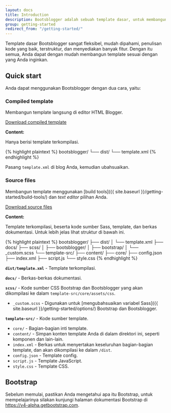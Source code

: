 ```yaml
---
layout: docs
title: Introduction
description: Bootsblogger adalah sebuah template dasar, untuk membangun template Blogger menggunakan Bootstrap, yang dirancang untuk memberikan kemudahan dan keindahan.
group: getting-started
redirect_from: "/getting-started/"
---
```


Template dasar Bootsblogger sangat fleksibel, mudah dipahami, penulisan kode yang baik, terstruktur, dan menyediakan banyak fitur. Dengan itu semua, Anda dapat dengan mudah membangun template sesuai dengan yang Anda inginkan.

## Quick start

Anda dapat menggunakan Bootsblogger dengan dua cara, yaitu:

### Compiled template

Membangun template langsung di editor HTML Blogger.

<a href="{{ site.download.dist }}" class="btn btn-bd">Download compiled template</a>

**Content:**

Hanya berisi template terkompilasi.

{% highlight plaintext %}
bootsblogger/
└── dist/
    └── template.xml
{% endhighlight %}

Pasang `template.xml` di blog Anda, kemudian ubahsuaikan.

### Source files

Membangun template menggunakan [build tools]({{ site.baseurl }}/getting-started/build-tools/) dan *text editor* pilihan Anda.

<a href="{{ site.download.source }}" class="btn btn-bd">Download source files</a>

**Content:**

Template terkompilasi, beserta kode sumber Sass, template, dan berkas dokumentasi. Untuk lebih jelas lihat struktur di bawah ini.

{% highlight plaintext %}
bootsblogger/
├── dist/
│   └── template.xml
├── docs/
├── scss/
│   ├── bootsblogger/
│   ├── bootstrap/
│   └── _custom.scss
└── template-src/
    ├── content/
    ├── core/
    ├── config.json
    ├── index.xml
    ├── script.js
    └── style.css
{% endhighlight %}

**`dist/template.xml`** - Template terkompilasi.

**`docs/`** - Berkas-berkas dokumentasi.

**`scss/`** - Kode sumber CSS Bootstrap dan Bootsblogger yang akan dikompilasi ke dalam `template-src/core/assets/css`.

- `_custom.scss` - Digunakan untuk [mengubahsuaikan variabel Sass]({{ site.baseurl }}/getting-started/options/) Bootstrap dan Bootsblogger.

**`template-src/`** - Kode sumber template.

- `core/` - Bagian-bagian inti template.
- `content/` - Simpan konten template Anda di dalam direktori ini, seperti komponen dan lain-lain.
- `index.xml` - Berkas untuk menyertakan keseluruhan bagian-bagian template, dan akan dikompilasi ke dalam `/dist`.
- `config.json` - Template config.
- `script.js` - Template JavaScript.
- `style.css` - Template CSS.

## Bootstrap

Sebelum memulai, pastikan Anda mengetahui apa itu Bootstrap, untuk mempelajarinya silakan kunjungi halaman dokumentasi Bootstrap di <https://v4-alpha.getbootstrap.com>.
